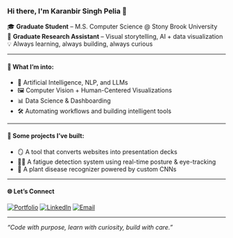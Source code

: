 ### Hi there, I'm Karanbir Singh Pelia 👋

🎓 **Graduate Student** – M.S. Computer Science @ Stony Brook University  
🔬 **Graduate Research Assistant** – Visual storytelling, AI + data visualization  
💡 Always learning, always building, always curious

---

#### 🧠 What I’m into:
- 🤖 Artificial Intelligence, NLP, and LLMs
- 🖼️ Computer Vision + Human-Centered Visualizations
- 📊 Data Science & Dashboarding
- 🛠️ Automating workflows and building intelligent tools

---

#### 🔧 Some projects I’ve built:
- 🪞 A tool that converts websites into presentation decks  
- 🧑‍💻 A fatigue detection system using real-time posture & eye-tracking  
- 🌿 A plant disease recognizer powered by custom CNNs  

---

#### 🌐 Let’s Connect

[![Portfolio](https://img.shields.io/badge/Portfolio-%2312100E?style=for-the-badge&logo=github&logoColor=white)](https://karanbir-pelia.github.io/)
[![LinkedIn](https://img.shields.io/badge/LinkedIn-0077B5?style=for-the-badge&logo=linkedin&logoColor=white)](https://linkedin.com/in/karanbir-singh-pelia)
[![Email](https://img.shields.io/badge/Email-%23D14836?style=for-the-badge&logo=gmail&logoColor=white)](mailto:karanbirsingh.pelia@stonybrook.edu)

---

_“Code with purpose, learn with curiosity, build with care.”_
